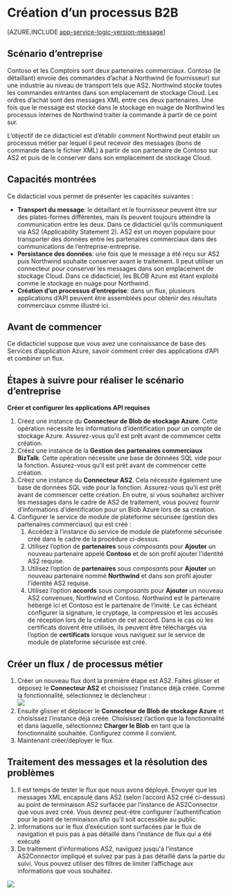 <properties 
   pageTitle="Création d’un processus B2B dans le Service d’application Azure | Microsoft Azure" 
   description="Vue d’ensemble de la création d’un processus d’entreprise-entreprise" 
   services="logic-apps" 
   documentationCenter=".net,nodejs,java" 
   authors="rajram" 
   manager="erikre" 
   editor=""/>

<tags
   ms.service="logic-apps"
   ms.devlang="multiple"
   ms.topic="article"
   ms.tgt_pltfrm="na"
   ms.workload="integration" 
   ms.date="04/20/2016"
   ms.author="rajram"/>

# <a name="creating-a-b2b-process"></a>Création d’un processus B2B

[AZURE.INCLUDE [app-service-logic-version-message](../../includes/app-service-logic-version-message.md)]


## <a name="business-scenario"></a>Scénario d’entreprise 
Contoso et les Comptoirs sont deux partenaires commerciaux. Contoso (le détaillant) envoie des commandes d’achat à Northwind (le fournisseur) sur une industrie au niveau de transport tels que AS2. Northwind stocke toutes les commandes entrantes dans son emplacement de stockage Cloud. Les ordres d’achat sont des messages XML entre ces deux partenaires. Une fois que le message est stocké dans le stockage en nuage de Northwind les processus internes de Northwind traiter la commande à partir de ce point sur.
 
L’objectif de ce didacticiel est d’établir comment Northwind peut établir un processus métier par lequel il peut recevoir des messages (bons de commande dans le fichier XML) à partir de son partenaire de Contoso sur AS2 et puis de le conserver dans son emplacement de stockage Cloud.


## <a name="capabilities-demonstrated"></a>Capacités montrées 
Ce didacticiel vous permet de présenter les capacités suivantes : 

- **Transport du message**: le détaillant et le fournisseur peuvent être sur des plates-formes différentes, mais ils peuvent toujours atteindre la communication entre les deux. Dans ce didacticiel qu’ils communiquent via AS2 (Applicability Statement 2). AS2 est un moyen populaire pour transporter des données entre les partenaires commerciaux dans des communications de l’entreprise-entreprise.
- **Persistance des données**: une fois que le message a été reçu sur AS2 puis Northwind souhaite conserver avant le traitement. Il peut utiliser un connecteur pour conserver les messages dans son emplacement de stockage Cloud. Dans ce didacticiel, les BLOB Azure est étant exploité comme le stockage en nuage pour Northwind.
- **Création d’un processus d’entreprise**: dans un flux, plusieurs applications d’API peuvent être assemblées pour obtenir des résultats commerciaux comme illustré ici.


## <a name="before-you-begin"></a>Avant de commencer
Ce didacticiel suppose que vous avez une connaissance de base des Services d’application Azure, savoir comment créer des applications d’API et combiner un flux.


## <a name="steps-to-achieve-the-business-scenario"></a>Étapes à suivre pour réaliser le scénario d’entreprise
**Créer et configurer les applications API requises**

1. Créez une instance du **Connecteur de Blob de stockage Azure**. Cette opération nécessite les informations d’identification pour un compte de stockage Azure. Assurez-vous qu’il est prêt avant de commencer cette création.
2. Créez une instance de la **Gestion des partenaires commerciaux BizTalk**. Cette opération nécessite une base de données SQL vide pour la fonction. Assurez-vous qu’il est prêt avant de commencer cette création.
3. Créez une instance du **Connecteur AS2**. Cela nécessite également une base de données SQL vide pour la fonction. Assurez-vous qu’il est prêt avant de commencer cette création. En outre, si vous souhaitez archiver les messages dans le cadre de AS2 de traitement, vous pouvez fournir d’informations d’identification pour un Blob Azure lors de sa création.
4. Configurer le service de module de plateforme sécurisée (gestion des partenaires commerciaux) qui est créé :  
    1. Accédez à l’instance du service de module de plateforme sécurisée créé dans le cadre de la procédure ci-dessus.
    2. Utilisez l’option de **partenaires** sous *composants* pour **Ajouter** un nouveau partenaire appelé **Contoso** et de son profil ajouter l’identité AS2 requise.
    3. Utilisez l’option de **partenaires** sous *composants* pour **Ajouter** un nouveau partenaire nommé **Northwind** et dans son profil ajouter l’identité AS2 requise.
    4. Utilisez l’option **accords** sous *composants* pour **Ajouter** un nouveau AS2 convenues, Northwind et Contoso. Northwind est le partenaire hébergé ici et Contoso est le partenaire de l’invité. Le cas échéant configurer la signature, le cryptage, la compression et les accusés de réception lors de la création de cet accord. Dans le cas où les certificats doivent être utilisés, ils peuvent être téléchargés via l’option de **certificats** lorsque vous naviguez sur le service de module de plateforme sécurisée est créé.


## <a name="create-a-flow--business-process"></a>Créer un flux / de processus métier
1. Créer un nouveau flux dont la première étape est AS2. Faites glisser et déposez le **Connecteur AS2** et choisissez l’instance déjà créée. Comme la fonctionnalité, sélectionnez le déclencheur :  
    ![][1]  
2. Ensuite glisser et déplacer le **Connecteur de Blob de stockage Azure** et choisissez l’instance déjà créée. Choisissez l’action que la fonctionnalité et dans laquelle, sélectionnez **Charger le Blob** en tant que la fonctionnalité souhaitée. Configurez comme il convient.
3. Maintenant créer/déployer le flux.


## <a name="message-processing--troubleshooting"></a>Traitement des messages et la résolution des problèmes
1. Il est temps de tester le flux que nous avons déployé. Envoyer que les messages XML encapsulé dans AS2 (selon l’accord AS2 créé ci-dessus) au point de terminaison AS2 surfacée par l’instance de AS2Connector que vous avez créé. Vous devrez peut-être configurer l’authentification pour le point de terminaison afin qu’il soit accessible au public.
2. Informations sur le flux d’exécution sont surfacées par le flux de navigation et puis pas à pas détaillé dans l’instance de flux qui a été exécuté
3. De traitement d’informations AS2, naviguez jusqu'à l’instance AS2Connector impliqué et suivez par pas à pas détaillé dans la partie du suivi. Vous pouvez utiliser des filtres de limiter l’affichage aux informations que vous souhaitez.

![][2]

<!--Image references-->
[1]: ./media/app-service-logic-create-a-b2b-process/Flow.png
[2]: ./media/app-service-logic-create-a-b2b-process/Tracking.png
 
